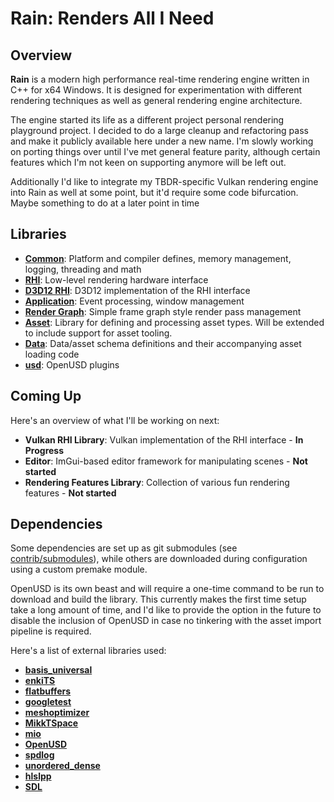 # Rain: **R**enders **A**ll **I** **N**eed

## Overview
**Rain** is a modern high performance real-time rendering engine written in C++ for x64 Windows. It is designed for experimentation with different rendering techniques as well as general rendering engine architecture.

The engine started its life as a different project personal rendering playground project. I decided to do a large cleanup and refactoring pass and make it publicly available here under a new name. I'm slowly working on porting things over until I've met general feature parity, although certain features which I'm not keen on supporting anymore will be left out.

Additionally I'd like to integrate my TBDR-specific Vulkan rendering engine into Rain as well at some point, but it'd require some code bifurcation. Maybe something to do at a later point in time

## Libraries
* [**Common**](https://github.com/gkaerts/rain/tree/master/libs/common): Platform and compiler defines, memory management, logging, threading and math
* [**RHI**](https://github.com/gkaerts/rain/tree/master/libs/rhi): Low-level rendering hardware interface
* [**D3D12 RHI**](https://github.com/gkaerts/rain/tree/master/libs/rhi_d3d12): D3D12 implementation of the RHI interface
* [**Application**](https://github.com/gkaerts/rain/tree/master/libs/application): Event processing, window management
* [**Render Graph**](https://github.com/gkaerts/rain/tree/master/libs/render_graph): Simple frame graph style render pass management
* [**Asset**](https://github.com/gkaerts/rain/tree/master/libs/asset): Library for defining and processing asset types. Will be extended to include support for asset tooling.
* [**Data**](https://github.com/gkaerts/rain/tree/master/libs/data): Data/asset schema definitions and their accompanying asset loading code
* [**usd**](https://github.com/gkaerts/rain/tree/master/libs/usd): OpenUSD plugins

## Coming Up

Here's an overview of what I'll be working on next:
* **Vulkan RHI Library**: Vulkan implementation of the RHI interface - **In Progress**
* **Editor**: ImGui-based editor framework for manipulating scenes - **Not started**
* **Rendering Features Library**: Collection of various fun rendering features - **Not started**

## Dependencies
Some dependencies are set up as git submodules (see [contrib/submodules](https://github.com/gkaerts/rain/tree/master/contrib/submodules)), while others are downloaded during configuration using a custom premake module.

OpenUSD is its own beast and will require a one-time command to be run to download and build the library. This currently makes the first time setup take a long amount of time, and I'd like to provide the option in the future to disable the inclusion of OpenUSD in case no tinkering with the asset import pipeline is required.

Here's a list of external libraries used:
* [**basis_universal**](https://github.com/BinomialLLC/basis_universal)
* [**enkiTS**](https://github.com/dougbinks/enkiTS)
* [**flatbuffers**](https://github.com/google/flatbuffers)
* [**googletest**](https://github.com/google/googletest)
* [**meshoptimizer**](https://github.com/zeux/meshoptimizer)
* [**MikkTSpace**](https://github.com/mmikk/MikkTSpace)
* [**mio**](https://github.com/vimpunk/mio)
* [**OpenUSD**](https://github.com/PixarAnimationStudios/OpenUSD)
* [**spdlog**](https://github.com/gabime/spdlog)
* [**unordered_dense**](https://github.com/martinus/unordered_dense)
* [**hlslpp**](https://github.com/redorav/hlslpp)
* [**SDL**](https://github.com/libsdl-org/SDL)
